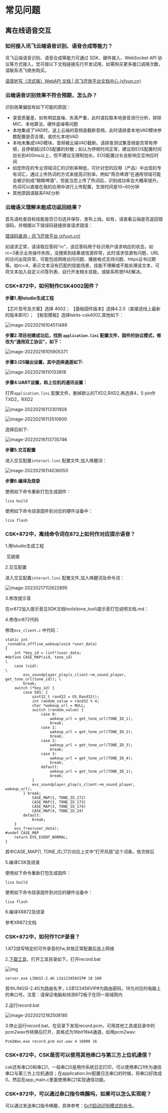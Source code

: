 
# 常见问题

## 离在线语音交互

### 如何接入讯飞云端语音识别、语音合成等能力？

讯飞云端语音识别、语音合成等能力可通过 SDK、硬件接入、WebSocket API 协议等方式接入。您可按以下文档链接先行开发试用，如需购买更多接口调用次数，请联系讯飞商务购买。

[语音听写（流式版）WebAPI 文档 | 讯飞开放平台文档中心 (xfyun.cn)](https://www.xfyun.cn/doc/asr/voicedictation/API.html)

### 云端语音识别效果不符合预期，怎么办？

识别效果偏低有如下可能的原因：

- 录音质量差，如有明显底噪、失真严重，此时请拉取本地录音进行分析，排除MIC、本地算法、硬件底噪等问题
- 本地集成了VAD时，送上云端的音频是截断音频。此时请排查本地VAD模块参数配置是否合理，或优化本地VAD
- 本地未集成VAD模块，音频被云端VAD截断。请排查测试集音频是否常有停顿，且停顿超过EOS配置的秒数；如认为停顿时间正常，建议将EOS配置时间加长到400ms以上，但不建议无限制加长，EOS配置过长会影响交互响应时间
- 如您所在的专业领域词汇的识别率稍低，可针对您的应用（产品）中出现的专有词汇，通过上传热词的方式来提高识别率。例如“燕京啤酒”在通用领域可能会被识别成“眼睛啤酒”，但是当您上传了热词后，识别成功率会大概率提升。热词可以直接在我的应用中进行上传配置，生效时间是10~60分钟
- 其他原因请联系FAE分析

### 云端语义理解未能成功返回结果？

首先请检查目标技能是否已勾选并保存、发布上线。如有，请查看云端是否返回错误码，并根据以下错误码链接排查请求错误：

[错误码查询 - 讯飞开放平台 (xfyun.cn)](https://www.xfyun.cn/document/error-code)

如请求正常，请读取应答码"rc"，该应答码用于标识用户请求响应的状态，如rc=3表示业务操作失败，没搜索到结果或信源异常，此时请求信源有问题，URL的访问出现异常，可能包括网络访问问题、播放格式支持问题、https证书过期等。如rc=4，表示文本没有匹配的技能场景，技能不理解或不能处理该文本，可将文本加入自定义问答列表、自行开发相关技能，或联系聆思FAE解决。
### CSK+872中，如何制作CSK4002固件？

**步骤1.用lstudio生成工程**

【芯片型号及方案】选择 4002；
【基础固件版本】选择4.2.0（直接选线上最新的版本即可）；
【板型模板】选择lskits-csk4002,其他如下：

![image-20220216104511488](./files/onffline_tone_build.png)



**步骤2.项目创建成功后，找到 `application.lini` 配置文件，固件的协议模式，修改为“通用双工协议”，如下：**

![image-20220216105905371](./files/onffline_tone_proto.png)

**步骤3.I2S输出设置，其中选择通道如下:**

![image-20220216110133818](./files/onffline_tone_audio.png)

**步骤4.UART设置，和上位机的通讯设置：**

   打开`application.lini` 配置文件，删掉默认的TXD2,RXD2,再选择4，5 pin作TXD2，RXD2

![image-20220216113301928](./files/onffline_tone_hardware1.png)



![image-20220216113510600](./files/onffline_tone_hardware2.png)

选择后如下:

![image-20220216113735746](./files/onffline_tone_hardware3.png)

**步骤5.交互配置**

进入交互配置`interact.lini` 配置文件,加入唤醒词：

![image-20220216114036050](./files/onffline_tone_wakeup.png)

**步骤6.编译及烧录**

使用如下命令重新打包生成固件：

```
lisa build
```

使用如下命令烧录固件到对应的硬件设备中：

```
lisa flash
```

### CSK+872中，离线命令词在872上如何作对应提示语音？

1.用lstudio生成工程

​    见链接

2.交互配置

进入交互配置`interact.lini` 配置文件,加入唤醒词及命令词：

![image-20220217112622895](./files/onffline_tone.png)

3.修改提示音

在xr872加入提示音见SDK文档tools\tone_tool\提示音打包说明文档.md：

4.修改xr872代码

修改`evs_client.c` 中代码：

```
static int
_runnable_offline_wakeup(void *user_data)
{
	int *key_id = (int*)user_data;
#define CASE_MAP(sid, tone_id)                                               \
	case (sid):                                                              \
		evs_soundplayer_play(s_client->m_sound_player, get_tone_url(tone_id)); \
		break;
	switch (*key_id) {
		case 501: {
			uint32_t rand32 = OS_Rand32();
			int random_value = rand32 % 4;
			char *wakeup_url = NULL;
			switch (random_value) {
				case 0:
					wakeup_url = get_tone_url(TONE_ID_1);
					break;
				case 1:
					wakeup_url = get_tone_url(TONE_ID_2);
					break;
				case 2:
					wakeup_url = get_tone_url(TONE_ID_3);
					break;
				case 3:
					wakeup_url = get_tone_url(TONE_ID_4);
					break;
				default:
					wakeup_url = get_tone_url(TONE_ID_1);
					break;
			}
			evs_soundplayer_play(s_client->m_sound_player, wakeup_url);
		} break;
			CASE_MAP(1, TONE_ID_172)
			CASE_MAP(2, TONE_ID_173)
			CASE_MAP(3, TONE_ID_174)
			CASE_MAP(4, TONE_ID_24)
		default:
			break;
	}
	evs_free(user_data);
#undef CASE_MAP
	return EVS_EVENT_NORMAL;
}
```

其中CASE_MAP(1, TONE_ID_172)对应上文中“打开风扇”这个词条，依次排后

5.编译CSK及烧录

使用如下命令重新打包生成固件：

```
lisa build
```

使用如下命令烧录固件到对应的硬件设备中：

```
lisa flash
```

6.编译XR872及烧录

参考XR872文档

### CSK+872中，如何作TCP录音？

1.872烧写特定的可作录音的fw,并按正常配置后连上网络

2.[下载工具](https://iflyos-external.oss-cn-shanghai.aliyuncs.com/public/lsopen/%E5%9C%A8%E7%A6%BB%E7%BA%BF%E8%AF%AD%E9%9F%B3/%E7%A6%BB%E5%9C%A8%E7%BA%BF%E5%B7%A5%E5%85%B7/TCP%E5%BD%95%E9%9F%B3%E5%B7%A5%E5%85%B7.7z)，打开工具目录如下。打开record.bat

![img](./files/tcp_recorder01.png)



``` 
server.exe LINGSI-2.4G LS$123456VIP# 18 100
```

其中LINGSI-2.4G为路由名字，LS$123456VIP#为路由密码，18为对应的电脑上的串口号。注意：请保证电脑和待测872板子在同一局域网内

2.运行record.bat

![image-20220212182508185](./files/tcp_recorder02.png)

3.停止运行record.bat，在目录下发现record.pcm，可用其他工具或目录中的pcm2wav作转换后打开，其格式为16bit16k4通道，如用pcm2wav:

```
Pcm2Wav.exe record.pcm out.wav 4 16000 16
```

### CSK+872中，CSK是否可以使用其他串口与第三方上位机通信？

csk还有串口0和串口1，一般串口0是用作系统日志打印，可以使用串口1作为通信串口与第三方上位机通信；在application.lini配置日志串口的时候，将串口好改成0，然后在app_main.c里面使用串口1实现通信功能。

### CSK+872中，可以通过串口指令唤醒吗，如果可以怎么实现呢？

可以通过发送串口指令唤醒，具体参考：[0x11启动识别模式的命令](https://docs.listenai.com/AIsolution/ESR/softwaredevelopment/Basic_development/public_uart_protocol#0x11%E5%90%AF%E5%8A%A8%E8%AF%86%E5%88%AB%E6%A8%A1%E5%BC%8F)。

